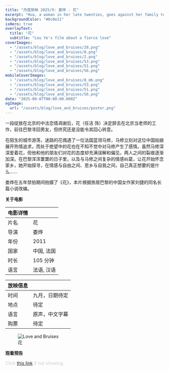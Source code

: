 ```yaml
---
title: "月度放映 2025/9: 娄烨 - 花"
excerpt: "Hua, a woman in her late twenties, goes against her family to become a teacher in Paris. She falls in love with men who physically abuse her. Will she ever find her true love?"
backgroundColor: "#0c0e11"
isHero: true
overlayText:
  title: "花"
  subtitle: "Lou Ye's film about a fierce love"
coverImages:
  - "/assets/blog/love_and_bruises/28.png"
  - "/assets/blog/love_and_bruises/8.png"
  - "/assets/blog/love_and_bruises/2.png"
  - "/assets/blog/love_and_bruises/53.png"
  - "/assets/blog/love_and_bruises/51.png"
  - "/assets/blog/love_and_bruises/56.png"
mobileCoverImages:
  - "/assets/blog/love_and_bruises/8_mb.png"
  - "/assets/blog/love_and_bruises/53.png"
  - "/assets/blog/love_and_bruises/51.png"
  - "/assets/blog/love_and_bruises/56.png"
date: "2025-09-07T00:00:00.000Z"
ogImage:
  url: "/assets/blog/love_and_bruises/poster.png"
---
```


一段绽放在北京的中法恋情凋谢后，花（任洁 饰）决定辞去在北京当老师的工作，前往巴黎寻回男友，但终究还是没能令其回心转意。

在陌生的城市游荡，迷路的花偶遇了一位法国蓝领马修，马修立刻对这位中国姑娘展开热情追求，而处于绝望中的花也在不知不觉中对马修产生了感情。虽然马修深深爱着花，但他和他的朋友们对花的态度却充满误解和偏见，两人之间的裂痕逐渐加深。在巴黎浑浑噩噩的日子里，以及与马修之间复杂的情感纠葛，让花开始怀念家乡，她开始探寻，在情感与自由之间、思乡与自我之间，自己真正想要的是什么……

娄烨在五年禁拍期间拍摄了《花》，本片根据旅居巴黎的中国女作家刘捷的同名长篇小说改编。

**关于电影**

| 电影详情 |            |
| -------- | ---------- |
| 片名     | 花         |
| 导演     | 娄烨       |
| 年份     | 2011       |
| 国家     | 中国, 法国 |
| 时长     | 105 分钟   |
| 语言     | 法语, 汉语 |

| 放映信息 |                |
| -------- | -------------- |
| 时间     | 九月，日期待定 |
| 地点     | 待定           |
| 语言     | 原声，中文字幕 |
| 购票     | 待定           |

<figure>
  <img src="/assets/blog/love_and_bruises/poster.png" alt="Love and Bruises" />
  <figcaption>花</figcaption>
</figure>

**观看预告**

<span style="color: #cccccc; font-size: 14px;">Click <a href="https://youtu.be/N94b9ON6-Qk?feature=shared" target="_blank" rel="noopener noreferrer" style="text-decoration: underline;">this link</a> if not showing</span>

<div class="youtube-embed" data-video-id="N94b9ON6-Qk" data-title="Love and Bruises"></div>
